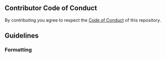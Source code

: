 ## Contributor Code of Conduct

By contributing you agree to respect the [Code of Conduct](CODE_OF_CONDUCT.md) of this repository.

## Guidelines

### Formatting
